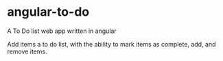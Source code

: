 # angular-to-do
A To Do list web app written in angular

Add items a to do list, with the ability to mark items as complete, add, and remove items.
